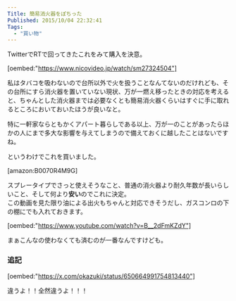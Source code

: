 ```yaml
---
Title: 簡易消火器をぽちった
Published: 2015/10/04 22:32:41
Tags:
  - "買い物"
---
```

TwitterでRTで回ってきたこれをみて購入を決意。  

[oembed:"https://www.nicovideo.jp/watch/sm27324504"]

私はタバコを吸わないので台所以外で火を扱うことなんてないのだけれども、その台所にすら消火器を置いていない現状、万が一燃え移ったときの対応を考えると、ちゃんとした消火器までは必要なくとも簡易消火器くらいはすぐに手に取れるところにおいておいたほうが良いなと。  

特に一軒家ならともかくアパート暮らしである以上、万が一のことがあったらほかの人にまで多大な影響を与えてしまうので備えておくに越したことはないですね。  

というわけでこれを買いました。  





[amazon:B0070R4M9G]

スプレータイプでさっと使えそうなこと、普通の消火器より耐久年数が長いらしいこと、そして何より<b>安い</b>のでこれに決定。  
この動画を見た限り油による出火もちゃんと対応できそうだし、ガスコンロの下の棚にでも入れておきます。  



[oembed:"https://www.youtube.com/watch?v=B__2dFmKZdY"]



まぁこんなの使わなくても済むのが一番なんですけども。  


### 追記  

[oembed:"https://x.com/okazuki/status/650664991754813440"]


違うよ！！全然違うよ！！！